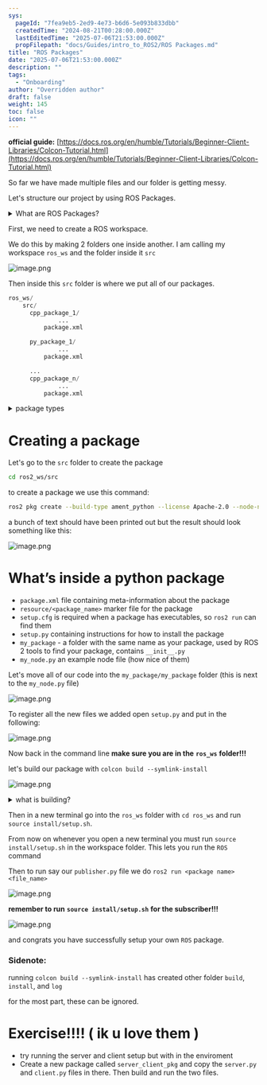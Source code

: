 ```yaml
---
sys:
  pageId: "7fea9eb5-2ed9-4e73-b6d6-5e093b833dbb"
  createdTime: "2024-08-21T00:28:00.000Z"
  lastEditedTime: "2025-07-06T21:53:00.000Z"
  propFilepath: "docs/Guides/intro_to_ROS2/ROS Packages.md"
title: "ROS Packages"
date: "2025-07-06T21:53:00.000Z"
description: ""
tags:
  - "Onboarding"
author: "Overridden author"
draft: false
weight: 145
toc: false
icon: ""
---
```


**official guide:** [https://docs.ros.org/en/humble/Tutorials/Beginner-Client-Libraries/Colcon-Tutorial.html](https://docs.ros.org/en/humble/Tutorials/Beginner-Client-Libraries/Colcon-Tutorial.html)

So far we have made multiple files and our folder is getting messy.

Let's structure our project by using ROS Packages.

<details>
      <summary>What are ROS Packages?</summary>
      ROS Packages are, as the name implies, packages of code that are highly sharable between ROS developers.
  </details>

First, we need to create a ROS workspace.

We do this by making 2 folders one inside another. I am calling my workspace `ros_ws` and the folder inside it `src`

![image.png](https://prod-files-secure.s3.us-west-2.amazonaws.com/d518164a-d88e-44d1-a4ee-3adb3bd8bce0/70706947-fd18-4537-a67b-e12946812d31/image.png?X-Amz-Algorithm=AWS4-HMAC-SHA256&X-Amz-Content-Sha256=UNSIGNED-PAYLOAD&X-Amz-Credential=ASIAZI2LB466UUMFXUA2%2F20250725%2Fus-west-2%2Fs3%2Faws4_request&X-Amz-Date=20250725T025032Z&X-Amz-Expires=3600&X-Amz-Security-Token=IQoJb3JpZ2luX2VjEBMaCXVzLXdlc3QtMiJHMEUCIQCu6A65RxwJirEBTceReeRxKQ7MjmdLI4RWSUEMy3vjigIgP0eASREFnWkGxiSyPA0cx3HVAF0dIdwJENbNK4zxlf8q%2FwMIOxAAGgw2Mzc0MjMxODM4MDUiDEKJPs810Jn87E%2BSOyrcA4jzxB3taR8NjiZ7XF8G1V2%2ByKvNDzrZr%2FVzQkzol4TJFjlsGmMc4vS4ImqhZWm%2FuKZt%2BShmQHd1cqPLzzdl6bl17k1BhbP8O1goE%2Fa0%2F8M%2F3Exf9wqB2%2Fz0RGuU1BLFtsQjCh57ujRdzqzU2tvj%2BXupGxDF1r6zveaafIQiJXbXcxpSD8vFI2PMuyPzui2V2FArWIMH2POrqlvFGnUTOdXRHfUUI5vwJ%2FuUxP8PdSlQdu%2FO24h78Vo94VTQZwNPDCzlx9joJbzHQF5PiPKW8b%2BfgkmuWXZ7rA7HJrjDu6s%2BCQ3o13PV91Am2KAOA5zYJEV%2BT8299Ma8QY8HjqRrt%2BCPLWHIkLELg2jTXJAyCIfuvnvdpPyk6%2BX%2Biv%2Bzz%2BYMMpMM787XRonhMgUhWRafSEVdVi00N2TIHNCifdKaMNYNZ2lW3gQiomO4VyyuufbWMRWUy%2FVasMylgr1aRcn20W6DKLXW4roTJB1Kfa3E93slgTHowu5vnWP3JJ4et1azu4KJp9QuRdyXC7NciJRJ5R9oN%2BqpbRC0VIKPZdxPzArU0lteCS1OXKzoRGwSsPuWw9i9yTBVhIgp6q4e80rGd7eadGVsJ4nom96gMrbwf9re1AaHo72z4AQCob6qMPPTi8QGOqUBo2Pgs0LaqevmZM93Wo20DqYbIaGkcSpBYZbaz6vIeF5XQS36bw6BBCfRfW2hcNytnbM3%2FW5RlnkOr1OPNwxwKkfRrgDXAvaKUnwLjBydwPrZMZvoRKPwarNg3ozXxtnZIDI7xkzn5STE%2ByCE9JaK1EUDawzCHhQiqGn5BTZb4mr2ibNtQonUrqYinPMqNBd2by8LgXnb%2BVOqlEuwxm%2Bj48nZuYBO&X-Amz-Signature=6df34e541baab980e07615c4f466484eed18fef8ce018f4955581aa39476ffee&X-Amz-SignedHeaders=host&x-amz-checksum-mode=ENABLED&x-id=GetObject)

Then inside this `src` folder is where we put all of our packages.

```python
ros_ws/
    src/
      cpp_package_1/
		      ...
          package.xml

      py_package_1/
		      ...
          package.xml

      ...
      cpp_package_n/
		      ...
          package.xml

```

<details>

<summary>package types</summary>

packages can be either `C++` or python.

the intern file structure is different for each but for this guide we will stick to creating python packages

</details>

# Creating a package

Let's go to the `src` folder to create the package

```bash
cd ros2_ws/src
```

to create a package we use this command:

```bash
ros2 pkg create --build-type ament_python --license Apache-2.0 --node-name my_node my_package
```

a bunch of text should have been printed out but the result should look something like this:

![image.png](https://prod-files-secure.s3.us-west-2.amazonaws.com/d518164a-d88e-44d1-a4ee-3adb3bd8bce0/e6cf1e3f-8512-4a3e-b131-079f800bf3e8/image.png?X-Amz-Algorithm=AWS4-HMAC-SHA256&X-Amz-Content-Sha256=UNSIGNED-PAYLOAD&X-Amz-Credential=ASIAZI2LB466UUMFXUA2%2F20250725%2Fus-west-2%2Fs3%2Faws4_request&X-Amz-Date=20250725T025032Z&X-Amz-Expires=3600&X-Amz-Security-Token=IQoJb3JpZ2luX2VjEBMaCXVzLXdlc3QtMiJHMEUCIQCu6A65RxwJirEBTceReeRxKQ7MjmdLI4RWSUEMy3vjigIgP0eASREFnWkGxiSyPA0cx3HVAF0dIdwJENbNK4zxlf8q%2FwMIOxAAGgw2Mzc0MjMxODM4MDUiDEKJPs810Jn87E%2BSOyrcA4jzxB3taR8NjiZ7XF8G1V2%2ByKvNDzrZr%2FVzQkzol4TJFjlsGmMc4vS4ImqhZWm%2FuKZt%2BShmQHd1cqPLzzdl6bl17k1BhbP8O1goE%2Fa0%2F8M%2F3Exf9wqB2%2Fz0RGuU1BLFtsQjCh57ujRdzqzU2tvj%2BXupGxDF1r6zveaafIQiJXbXcxpSD8vFI2PMuyPzui2V2FArWIMH2POrqlvFGnUTOdXRHfUUI5vwJ%2FuUxP8PdSlQdu%2FO24h78Vo94VTQZwNPDCzlx9joJbzHQF5PiPKW8b%2BfgkmuWXZ7rA7HJrjDu6s%2BCQ3o13PV91Am2KAOA5zYJEV%2BT8299Ma8QY8HjqRrt%2BCPLWHIkLELg2jTXJAyCIfuvnvdpPyk6%2BX%2Biv%2Bzz%2BYMMpMM787XRonhMgUhWRafSEVdVi00N2TIHNCifdKaMNYNZ2lW3gQiomO4VyyuufbWMRWUy%2FVasMylgr1aRcn20W6DKLXW4roTJB1Kfa3E93slgTHowu5vnWP3JJ4et1azu4KJp9QuRdyXC7NciJRJ5R9oN%2BqpbRC0VIKPZdxPzArU0lteCS1OXKzoRGwSsPuWw9i9yTBVhIgp6q4e80rGd7eadGVsJ4nom96gMrbwf9re1AaHo72z4AQCob6qMPPTi8QGOqUBo2Pgs0LaqevmZM93Wo20DqYbIaGkcSpBYZbaz6vIeF5XQS36bw6BBCfRfW2hcNytnbM3%2FW5RlnkOr1OPNwxwKkfRrgDXAvaKUnwLjBydwPrZMZvoRKPwarNg3ozXxtnZIDI7xkzn5STE%2ByCE9JaK1EUDawzCHhQiqGn5BTZb4mr2ibNtQonUrqYinPMqNBd2by8LgXnb%2BVOqlEuwxm%2Bj48nZuYBO&X-Amz-Signature=77efcb552b39ad52bea1cee9c08f99befd8cbe8735335b7f8d9cbaa963caad6a&X-Amz-SignedHeaders=host&x-amz-checksum-mode=ENABLED&x-id=GetObject)

# What’s inside a python package

- `package.xml` file containing meta-information about the package
- `resource/<package_name>` marker file for the package
- `setup.cfg` is required when a package has executables, so `ros2 run` can find them
- `setup.py` containing instructions for how to install the package
- `my_package` - a folder with the same name as your package, used by ROS 2 tools to find your package, contains `__init__.py`
- `my_node.py` an example node file (how nice of them)

Let's move all of our code into the `my_package/my_package` folder (this is next to the `my_node.py` file)

![image.png](https://prod-files-secure.s3.us-west-2.amazonaws.com/d518164a-d88e-44d1-a4ee-3adb3bd8bce0/9ce58f11-0da9-4d3e-b86d-506a9685d378/image.png?X-Amz-Algorithm=AWS4-HMAC-SHA256&X-Amz-Content-Sha256=UNSIGNED-PAYLOAD&X-Amz-Credential=ASIAZI2LB466UUMFXUA2%2F20250725%2Fus-west-2%2Fs3%2Faws4_request&X-Amz-Date=20250725T025032Z&X-Amz-Expires=3600&X-Amz-Security-Token=IQoJb3JpZ2luX2VjEBMaCXVzLXdlc3QtMiJHMEUCIQCu6A65RxwJirEBTceReeRxKQ7MjmdLI4RWSUEMy3vjigIgP0eASREFnWkGxiSyPA0cx3HVAF0dIdwJENbNK4zxlf8q%2FwMIOxAAGgw2Mzc0MjMxODM4MDUiDEKJPs810Jn87E%2BSOyrcA4jzxB3taR8NjiZ7XF8G1V2%2ByKvNDzrZr%2FVzQkzol4TJFjlsGmMc4vS4ImqhZWm%2FuKZt%2BShmQHd1cqPLzzdl6bl17k1BhbP8O1goE%2Fa0%2F8M%2F3Exf9wqB2%2Fz0RGuU1BLFtsQjCh57ujRdzqzU2tvj%2BXupGxDF1r6zveaafIQiJXbXcxpSD8vFI2PMuyPzui2V2FArWIMH2POrqlvFGnUTOdXRHfUUI5vwJ%2FuUxP8PdSlQdu%2FO24h78Vo94VTQZwNPDCzlx9joJbzHQF5PiPKW8b%2BfgkmuWXZ7rA7HJrjDu6s%2BCQ3o13PV91Am2KAOA5zYJEV%2BT8299Ma8QY8HjqRrt%2BCPLWHIkLELg2jTXJAyCIfuvnvdpPyk6%2BX%2Biv%2Bzz%2BYMMpMM787XRonhMgUhWRafSEVdVi00N2TIHNCifdKaMNYNZ2lW3gQiomO4VyyuufbWMRWUy%2FVasMylgr1aRcn20W6DKLXW4roTJB1Kfa3E93slgTHowu5vnWP3JJ4et1azu4KJp9QuRdyXC7NciJRJ5R9oN%2BqpbRC0VIKPZdxPzArU0lteCS1OXKzoRGwSsPuWw9i9yTBVhIgp6q4e80rGd7eadGVsJ4nom96gMrbwf9re1AaHo72z4AQCob6qMPPTi8QGOqUBo2Pgs0LaqevmZM93Wo20DqYbIaGkcSpBYZbaz6vIeF5XQS36bw6BBCfRfW2hcNytnbM3%2FW5RlnkOr1OPNwxwKkfRrgDXAvaKUnwLjBydwPrZMZvoRKPwarNg3ozXxtnZIDI7xkzn5STE%2ByCE9JaK1EUDawzCHhQiqGn5BTZb4mr2ibNtQonUrqYinPMqNBd2by8LgXnb%2BVOqlEuwxm%2Bj48nZuYBO&X-Amz-Signature=e2d8f7293041a7556b2b5662da3328efc30a93156e0967e55a768991c8e4b84f&X-Amz-SignedHeaders=host&x-amz-checksum-mode=ENABLED&x-id=GetObject)

To register all the new files we added open `setup.py` and put in the following:

![image.png](https://prod-files-secure.s3.us-west-2.amazonaws.com/d518164a-d88e-44d1-a4ee-3adb3bd8bce0/1cd7c262-4cae-4496-9d75-c178537d24a2/image.png?X-Amz-Algorithm=AWS4-HMAC-SHA256&X-Amz-Content-Sha256=UNSIGNED-PAYLOAD&X-Amz-Credential=ASIAZI2LB466UUMFXUA2%2F20250725%2Fus-west-2%2Fs3%2Faws4_request&X-Amz-Date=20250725T025032Z&X-Amz-Expires=3600&X-Amz-Security-Token=IQoJb3JpZ2luX2VjEBMaCXVzLXdlc3QtMiJHMEUCIQCu6A65RxwJirEBTceReeRxKQ7MjmdLI4RWSUEMy3vjigIgP0eASREFnWkGxiSyPA0cx3HVAF0dIdwJENbNK4zxlf8q%2FwMIOxAAGgw2Mzc0MjMxODM4MDUiDEKJPs810Jn87E%2BSOyrcA4jzxB3taR8NjiZ7XF8G1V2%2ByKvNDzrZr%2FVzQkzol4TJFjlsGmMc4vS4ImqhZWm%2FuKZt%2BShmQHd1cqPLzzdl6bl17k1BhbP8O1goE%2Fa0%2F8M%2F3Exf9wqB2%2Fz0RGuU1BLFtsQjCh57ujRdzqzU2tvj%2BXupGxDF1r6zveaafIQiJXbXcxpSD8vFI2PMuyPzui2V2FArWIMH2POrqlvFGnUTOdXRHfUUI5vwJ%2FuUxP8PdSlQdu%2FO24h78Vo94VTQZwNPDCzlx9joJbzHQF5PiPKW8b%2BfgkmuWXZ7rA7HJrjDu6s%2BCQ3o13PV91Am2KAOA5zYJEV%2BT8299Ma8QY8HjqRrt%2BCPLWHIkLELg2jTXJAyCIfuvnvdpPyk6%2BX%2Biv%2Bzz%2BYMMpMM787XRonhMgUhWRafSEVdVi00N2TIHNCifdKaMNYNZ2lW3gQiomO4VyyuufbWMRWUy%2FVasMylgr1aRcn20W6DKLXW4roTJB1Kfa3E93slgTHowu5vnWP3JJ4et1azu4KJp9QuRdyXC7NciJRJ5R9oN%2BqpbRC0VIKPZdxPzArU0lteCS1OXKzoRGwSsPuWw9i9yTBVhIgp6q4e80rGd7eadGVsJ4nom96gMrbwf9re1AaHo72z4AQCob6qMPPTi8QGOqUBo2Pgs0LaqevmZM93Wo20DqYbIaGkcSpBYZbaz6vIeF5XQS36bw6BBCfRfW2hcNytnbM3%2FW5RlnkOr1OPNwxwKkfRrgDXAvaKUnwLjBydwPrZMZvoRKPwarNg3ozXxtnZIDI7xkzn5STE%2ByCE9JaK1EUDawzCHhQiqGn5BTZb4mr2ibNtQonUrqYinPMqNBd2by8LgXnb%2BVOqlEuwxm%2Bj48nZuYBO&X-Amz-Signature=03502dbeb0b95c08987ebe75c516bfa346b75eb9c37ad27e4766a77fe49b1140&X-Amz-SignedHeaders=host&x-amz-checksum-mode=ENABLED&x-id=GetObject)

Now back in the command line **make sure you are in the** **`ros_ws`** **folder!!!**

let's build our package with `colcon build --symlink-install`

![image.png](https://prod-files-secure.s3.us-west-2.amazonaws.com/d518164a-d88e-44d1-a4ee-3adb3bd8bce0/2f2a0d27-b173-48fd-b189-5f5c0ce65619/image.png?X-Amz-Algorithm=AWS4-HMAC-SHA256&X-Amz-Content-Sha256=UNSIGNED-PAYLOAD&X-Amz-Credential=ASIAZI2LB466UUMFXUA2%2F20250725%2Fus-west-2%2Fs3%2Faws4_request&X-Amz-Date=20250725T025032Z&X-Amz-Expires=3600&X-Amz-Security-Token=IQoJb3JpZ2luX2VjEBMaCXVzLXdlc3QtMiJHMEUCIQCu6A65RxwJirEBTceReeRxKQ7MjmdLI4RWSUEMy3vjigIgP0eASREFnWkGxiSyPA0cx3HVAF0dIdwJENbNK4zxlf8q%2FwMIOxAAGgw2Mzc0MjMxODM4MDUiDEKJPs810Jn87E%2BSOyrcA4jzxB3taR8NjiZ7XF8G1V2%2ByKvNDzrZr%2FVzQkzol4TJFjlsGmMc4vS4ImqhZWm%2FuKZt%2BShmQHd1cqPLzzdl6bl17k1BhbP8O1goE%2Fa0%2F8M%2F3Exf9wqB2%2Fz0RGuU1BLFtsQjCh57ujRdzqzU2tvj%2BXupGxDF1r6zveaafIQiJXbXcxpSD8vFI2PMuyPzui2V2FArWIMH2POrqlvFGnUTOdXRHfUUI5vwJ%2FuUxP8PdSlQdu%2FO24h78Vo94VTQZwNPDCzlx9joJbzHQF5PiPKW8b%2BfgkmuWXZ7rA7HJrjDu6s%2BCQ3o13PV91Am2KAOA5zYJEV%2BT8299Ma8QY8HjqRrt%2BCPLWHIkLELg2jTXJAyCIfuvnvdpPyk6%2BX%2Biv%2Bzz%2BYMMpMM787XRonhMgUhWRafSEVdVi00N2TIHNCifdKaMNYNZ2lW3gQiomO4VyyuufbWMRWUy%2FVasMylgr1aRcn20W6DKLXW4roTJB1Kfa3E93slgTHowu5vnWP3JJ4et1azu4KJp9QuRdyXC7NciJRJ5R9oN%2BqpbRC0VIKPZdxPzArU0lteCS1OXKzoRGwSsPuWw9i9yTBVhIgp6q4e80rGd7eadGVsJ4nom96gMrbwf9re1AaHo72z4AQCob6qMPPTi8QGOqUBo2Pgs0LaqevmZM93Wo20DqYbIaGkcSpBYZbaz6vIeF5XQS36bw6BBCfRfW2hcNytnbM3%2FW5RlnkOr1OPNwxwKkfRrgDXAvaKUnwLjBydwPrZMZvoRKPwarNg3ozXxtnZIDI7xkzn5STE%2ByCE9JaK1EUDawzCHhQiqGn5BTZb4mr2ibNtQonUrqYinPMqNBd2by8LgXnb%2BVOqlEuwxm%2Bj48nZuYBO&X-Amz-Signature=7d30812a997d48ba079c94252654ae87bc5748376c5158a99f721928a2ee6e34&X-Amz-SignedHeaders=host&x-amz-checksum-mode=ENABLED&x-id=GetObject)

<details>

<summary>what is building?</summary>

if you are a CS major at Rose-Hulman you will learn the answer to this in CSSE132

but TLDR; is it combines all the code files into one program that can be run easily 

</details>

Then in a new terminal go into the `ros_ws` folder with `cd ros_ws` and run `source install/setup.sh`. 

From now on whenever you open a new terminal you must run `source install/setup.sh` in the workspace folder. This lets you run the `ROS` command

Then to run say our `publisher.py` file we do `ros2 run <package name> <file_name>`

![image.png](https://prod-files-secure.s3.us-west-2.amazonaws.com/d518164a-d88e-44d1-a4ee-3adb3bd8bce0/4f4b1219-3a44-4632-aa0a-ce3471699f59/image.png?X-Amz-Algorithm=AWS4-HMAC-SHA256&X-Amz-Content-Sha256=UNSIGNED-PAYLOAD&X-Amz-Credential=ASIAZI2LB466UUMFXUA2%2F20250725%2Fus-west-2%2Fs3%2Faws4_request&X-Amz-Date=20250725T025032Z&X-Amz-Expires=3600&X-Amz-Security-Token=IQoJb3JpZ2luX2VjEBMaCXVzLXdlc3QtMiJHMEUCIQCu6A65RxwJirEBTceReeRxKQ7MjmdLI4RWSUEMy3vjigIgP0eASREFnWkGxiSyPA0cx3HVAF0dIdwJENbNK4zxlf8q%2FwMIOxAAGgw2Mzc0MjMxODM4MDUiDEKJPs810Jn87E%2BSOyrcA4jzxB3taR8NjiZ7XF8G1V2%2ByKvNDzrZr%2FVzQkzol4TJFjlsGmMc4vS4ImqhZWm%2FuKZt%2BShmQHd1cqPLzzdl6bl17k1BhbP8O1goE%2Fa0%2F8M%2F3Exf9wqB2%2Fz0RGuU1BLFtsQjCh57ujRdzqzU2tvj%2BXupGxDF1r6zveaafIQiJXbXcxpSD8vFI2PMuyPzui2V2FArWIMH2POrqlvFGnUTOdXRHfUUI5vwJ%2FuUxP8PdSlQdu%2FO24h78Vo94VTQZwNPDCzlx9joJbzHQF5PiPKW8b%2BfgkmuWXZ7rA7HJrjDu6s%2BCQ3o13PV91Am2KAOA5zYJEV%2BT8299Ma8QY8HjqRrt%2BCPLWHIkLELg2jTXJAyCIfuvnvdpPyk6%2BX%2Biv%2Bzz%2BYMMpMM787XRonhMgUhWRafSEVdVi00N2TIHNCifdKaMNYNZ2lW3gQiomO4VyyuufbWMRWUy%2FVasMylgr1aRcn20W6DKLXW4roTJB1Kfa3E93slgTHowu5vnWP3JJ4et1azu4KJp9QuRdyXC7NciJRJ5R9oN%2BqpbRC0VIKPZdxPzArU0lteCS1OXKzoRGwSsPuWw9i9yTBVhIgp6q4e80rGd7eadGVsJ4nom96gMrbwf9re1AaHo72z4AQCob6qMPPTi8QGOqUBo2Pgs0LaqevmZM93Wo20DqYbIaGkcSpBYZbaz6vIeF5XQS36bw6BBCfRfW2hcNytnbM3%2FW5RlnkOr1OPNwxwKkfRrgDXAvaKUnwLjBydwPrZMZvoRKPwarNg3ozXxtnZIDI7xkzn5STE%2ByCE9JaK1EUDawzCHhQiqGn5BTZb4mr2ibNtQonUrqYinPMqNBd2by8LgXnb%2BVOqlEuwxm%2Bj48nZuYBO&X-Amz-Signature=945dc986efe0d8d0a16e38e58a8dc6fdd6f81efa855b5394f3aa7ea3505d41ec&X-Amz-SignedHeaders=host&x-amz-checksum-mode=ENABLED&x-id=GetObject)

**remember to run** **`source install/setup.sh`** **for the subscriber!!!**

![image.png](https://prod-files-secure.s3.us-west-2.amazonaws.com/d518164a-d88e-44d1-a4ee-3adb3bd8bce0/02121119-dad4-49ec-8356-c956108b4243/image.png?X-Amz-Algorithm=AWS4-HMAC-SHA256&X-Amz-Content-Sha256=UNSIGNED-PAYLOAD&X-Amz-Credential=ASIAZI2LB466UUMFXUA2%2F20250725%2Fus-west-2%2Fs3%2Faws4_request&X-Amz-Date=20250725T025032Z&X-Amz-Expires=3600&X-Amz-Security-Token=IQoJb3JpZ2luX2VjEBMaCXVzLXdlc3QtMiJHMEUCIQCu6A65RxwJirEBTceReeRxKQ7MjmdLI4RWSUEMy3vjigIgP0eASREFnWkGxiSyPA0cx3HVAF0dIdwJENbNK4zxlf8q%2FwMIOxAAGgw2Mzc0MjMxODM4MDUiDEKJPs810Jn87E%2BSOyrcA4jzxB3taR8NjiZ7XF8G1V2%2ByKvNDzrZr%2FVzQkzol4TJFjlsGmMc4vS4ImqhZWm%2FuKZt%2BShmQHd1cqPLzzdl6bl17k1BhbP8O1goE%2Fa0%2F8M%2F3Exf9wqB2%2Fz0RGuU1BLFtsQjCh57ujRdzqzU2tvj%2BXupGxDF1r6zveaafIQiJXbXcxpSD8vFI2PMuyPzui2V2FArWIMH2POrqlvFGnUTOdXRHfUUI5vwJ%2FuUxP8PdSlQdu%2FO24h78Vo94VTQZwNPDCzlx9joJbzHQF5PiPKW8b%2BfgkmuWXZ7rA7HJrjDu6s%2BCQ3o13PV91Am2KAOA5zYJEV%2BT8299Ma8QY8HjqRrt%2BCPLWHIkLELg2jTXJAyCIfuvnvdpPyk6%2BX%2Biv%2Bzz%2BYMMpMM787XRonhMgUhWRafSEVdVi00N2TIHNCifdKaMNYNZ2lW3gQiomO4VyyuufbWMRWUy%2FVasMylgr1aRcn20W6DKLXW4roTJB1Kfa3E93slgTHowu5vnWP3JJ4et1azu4KJp9QuRdyXC7NciJRJ5R9oN%2BqpbRC0VIKPZdxPzArU0lteCS1OXKzoRGwSsPuWw9i9yTBVhIgp6q4e80rGd7eadGVsJ4nom96gMrbwf9re1AaHo72z4AQCob6qMPPTi8QGOqUBo2Pgs0LaqevmZM93Wo20DqYbIaGkcSpBYZbaz6vIeF5XQS36bw6BBCfRfW2hcNytnbM3%2FW5RlnkOr1OPNwxwKkfRrgDXAvaKUnwLjBydwPrZMZvoRKPwarNg3ozXxtnZIDI7xkzn5STE%2ByCE9JaK1EUDawzCHhQiqGn5BTZb4mr2ibNtQonUrqYinPMqNBd2by8LgXnb%2BVOqlEuwxm%2Bj48nZuYBO&X-Amz-Signature=0a30ec38372fb6ce1bc7590cfd2ceb469035d2e86e5c2b3d8f5f30aafcd256ca&X-Amz-SignedHeaders=host&x-amz-checksum-mode=ENABLED&x-id=GetObject)

and congrats you have successfully setup your own `ROS` package.

### Sidenote:

running `colcon build --symlink-install` has created other folder `build`, `install`, and `log`

for the most part, these can be ignored.

# Exercise!!!! ( ik u love them )

- try running the server and client setup but with in the enviroment
- Create a new package called `server_client_pkg` and copy the `server.py` and `client.py` files in there. Then build and run the two files.
